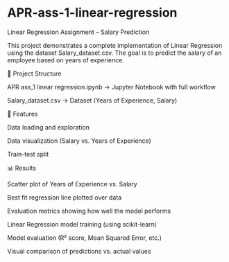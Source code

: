 # APR-ass-1-linear-regression

Linear Regression Assignment – Salary Prediction

This project demonstrates a complete implementation of Linear Regression using the dataset Salary_dataset.csv. The goal is to predict the salary of an employee based on years of experience.

📂 Project Structure

APR ass_1 linear regression.ipynb → Jupyter Notebook with full workflow

Salary_dataset.csv → Dataset (Years of Experience, Salary)

🚀 Features

Data loading and exploration

Data visualization (Salary vs. Years of Experience)

Train-test split

📊 Results

Scatter plot of Years of Experience vs. Salary

Best fit regression line plotted over data

Evaluation metrics showing how well the model performs

Linear Regression model training (using scikit-learn)

Model evaluation (R² score, Mean Squared Error, etc.)

Visual comparison of predictions vs. actual values
